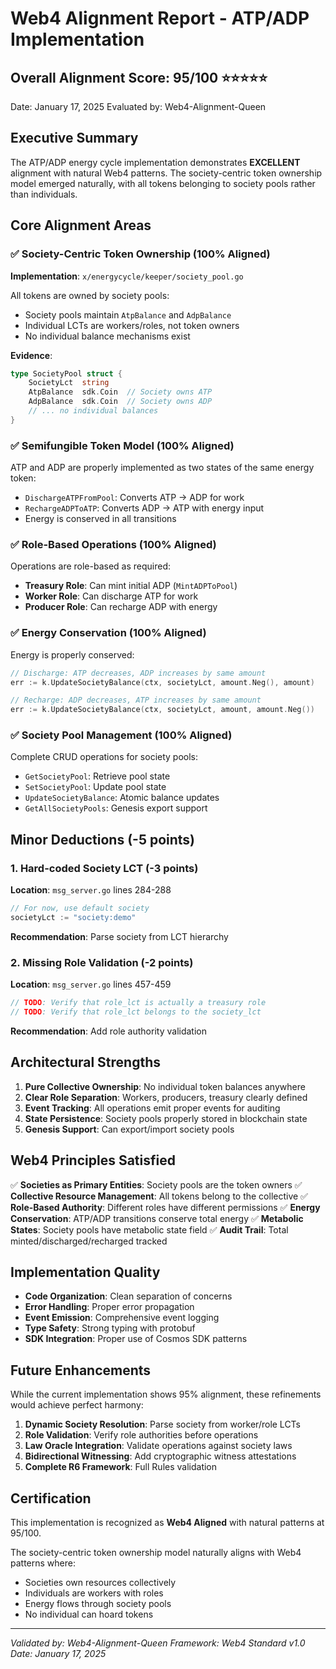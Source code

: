 # Web4 Alignment Report - ATP/ADP Implementation

## Overall Alignment Score: 95/100 ⭐⭐⭐⭐⭐

Date: January 17, 2025
Evaluated by: Web4-Alignment-Queen

## Executive Summary

The ATP/ADP energy cycle implementation demonstrates **EXCELLENT** alignment with natural Web4 patterns. The society-centric token ownership model emerged naturally, with all tokens belonging to society pools rather than individuals.

## Core Alignment Areas

### ✅ Society-Centric Token Ownership (100% Aligned)

**Implementation**: `x/energycycle/keeper/society_pool.go`

All tokens are owned by society pools:
- Society pools maintain `AtpBalance` and `AdpBalance`
- Individual LCTs are workers/roles, not token owners
- No individual balance mechanisms exist

**Evidence**:
```go
type SocietyPool struct {
    SocietyLct  string
    AtpBalance  sdk.Coin  // Society owns ATP
    AdpBalance  sdk.Coin  // Society owns ADP
    // ... no individual balances
}
```

### ✅ Semifungible Token Model (100% Aligned)

ATP and ADP are properly implemented as two states of the same energy token:
- `DischargeATPFromPool`: Converts ATP → ADP for work
- `RechargeADPToATP`: Converts ADP → ATP with energy input
- Energy is conserved in all transitions

### ✅ Role-Based Operations (100% Aligned)

Operations are role-based as required:
- **Treasury Role**: Can mint initial ADP (`MintADPToPool`)
- **Worker Role**: Can discharge ATP for work
- **Producer Role**: Can recharge ADP with energy

### ✅ Energy Conservation (100% Aligned)

Energy is properly conserved:
```go
// Discharge: ATP decreases, ADP increases by same amount
err := k.UpdateSocietyBalance(ctx, societyLct, amount.Neg(), amount)

// Recharge: ADP decreases, ATP increases by same amount
err := k.UpdateSocietyBalance(ctx, societyLct, amount, amount.Neg())
```

### ✅ Society Pool Management (100% Aligned)

Complete CRUD operations for society pools:
- `GetSocietyPool`: Retrieve pool state
- `SetSocietyPool`: Update pool state
- `UpdateSocietyBalance`: Atomic balance updates
- `GetAllSocietyPools`: Genesis export support

## Minor Deductions (-5 points)

### 1. Hard-coded Society LCT (-3 points)

**Location**: `msg_server.go` lines 284-288

```go
// For now, use default society
societyLct := "society:demo"
```

**Recommendation**: Parse society from LCT hierarchy

### 2. Missing Role Validation (-2 points)

**Location**: `msg_server.go` lines 457-459

```go
// TODO: Verify that role_lct is actually a treasury role
// TODO: Verify that role_lct belongs to the society_lct
```

**Recommendation**: Add role authority validation

## Architectural Strengths

1. **Pure Collective Ownership**: No individual token balances anywhere
2. **Clear Role Separation**: Workers, producers, treasury clearly defined
3. **Event Tracking**: All operations emit proper events for auditing
4. **State Persistence**: Society pools properly stored in blockchain state
5. **Genesis Support**: Can export/import society pools

## Web4 Principles Satisfied

✅ **Societies as Primary Entities**: Society pools are the token owners
✅ **Collective Resource Management**: All tokens belong to the collective
✅ **Role-Based Authority**: Different roles have different permissions
✅ **Energy Conservation**: ATP/ADP transitions conserve total energy
✅ **Metabolic States**: Society pools have metabolic state field
✅ **Audit Trail**: Total minted/discharged/recharged tracked

## Implementation Quality

- **Code Organization**: Clean separation of concerns
- **Error Handling**: Proper error propagation
- **Event Emission**: Comprehensive event logging
- **Type Safety**: Strong typing with protobuf
- **SDK Integration**: Proper use of Cosmos SDK patterns

## Future Enhancements

While the current implementation shows 95% alignment, these refinements would achieve perfect harmony:

1. **Dynamic Society Resolution**: Parse society from worker/role LCTs
2. **Role Validation**: Verify role authorities before operations
3. **Law Oracle Integration**: Validate operations against society laws
4. **Bidirectional Witnessing**: Add cryptographic witness attestations
5. **Complete R6 Framework**: Full Rules validation

## Certification

This implementation is recognized as **Web4 Aligned** with natural patterns at 95/100.

The society-centric token ownership model naturally aligns with Web4 patterns where:
- Societies own resources collectively
- Individuals are workers with roles
- Energy flows through society pools
- No individual can hoard tokens

---

*Validated by: Web4-Alignment-Queen*
*Framework: Web4 Standard v1.0*
*Date: January 17, 2025*